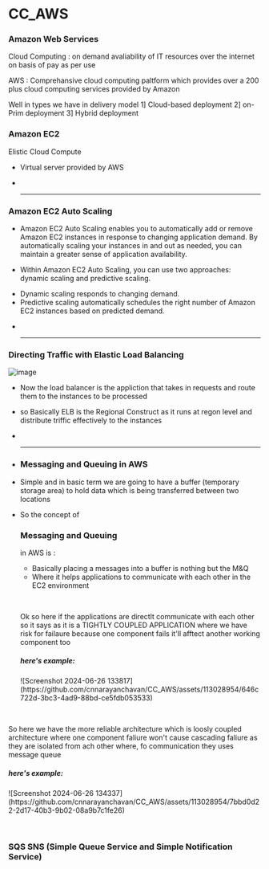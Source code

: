 # CC_AWS
### Amazon Web Services 

Cloud Computing : 
on demand avaliability of IT resources over the internet on basis of pay as per use 

AWS : 
Comprehansive cloud computing paltform which provides over a 200 plus cloud computing services provided by Amazon 

Well in types we have in delivery model 
1] Cloud-based deployment 
2] on-Prim deployment 
3] Hybrid deployment 

### Amazon EC2
Elistic Cloud Compute 
- Virtual server provided by AWS

- <br/> <hr/>

### Amazon EC2 Auto Scaling
- Amazon EC2 Auto Scaling enables you to automatically add or remove Amazon EC2 instances in response to changing application demand. By automatically scaling your instances in and out as needed, you can maintain a greater sense of application availability.

- Within Amazon EC2 Auto Scaling, you can use two approaches: dynamic scaling and predictive scaling.

* Dynamic scaling responds to changing demand. 
* Predictive scaling automatically schedules the right number of Amazon EC2 instances based on predicted demand.

- <br/> <hr/>

### Directing Traffic with Elastic Load Balancing

 
![image](https://github.com/cnnarayanchavan/CC_AWS/assets/113028954/5fb189ec-477b-4672-8381-cf7aac0b1b0f)



- Now the load balancer is the appliction that takes in requests and route them to the instances to be processed
- so Basically ELB is the Regional Construct as it runs at regon level and distribute triffic effectively to the instances

- <br/> <hr/>

- ### Messaging and Queuing in AWS
- Simple and in basic term we are going to have a buffer (temporary storage area) to hold data which is being transferred between two locations

- So the concept of <h3>Messaging and  Queuing</h3> in AWS is :
  * Basically placing a messages into a buffer is nothing but the M&Q
  * Where it helps applications to communicate with each other in the EC2 environment
 
  </br> </hr>

  Ok so here if the applications are directlt communicate with each other so it says as it is a TIGHTLY COUPLED APPLICATION
  where we have risk for failaure because one component fails it'll afftect another working component too
  <h5>here's example:</h5> 
  ![Screenshot 2024-06-26 133817](https://github.com/cnnarayanchavan/CC_AWS/assets/113028954/646c722d-3bc3-4ad9-88bd-ce5fdb053533)


</br> </hr> 


  So here we have the more reliable architecture which is loosly coupled architecture where one component faliure won't cause cascading faliure as they are isolated from ach other 
  where, fo communication they uses message queue 
  <h5>here's example:</h5> 
  ![Screenshot 2024-06-26 134337](https://github.com/cnnarayanchavan/CC_AWS/assets/113028954/7bbd0d22-2d17-40b3-9b02-08a9b7c1fe26)
  
</br> </hr> 

### SQS SNS (Simple Queue Service and Simple Notification Service)




